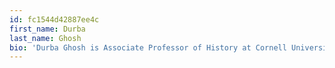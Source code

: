 ```yaml
---
id: fc1544d42887ee4c
first_name: Durba
last_name: Ghosh
bio: 'Durba Ghosh is Associate Professor of History at Cornell University, where she teaches the history of the Indian subcontinent and is currently working on a book about political violence.'
---
```

